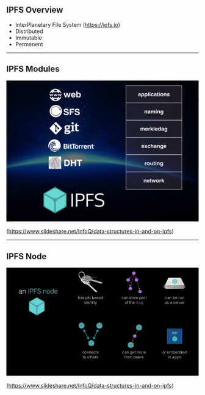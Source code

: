 ## IPFS Overview

- InterPlanetary File System (https://ipfs.io)
- Distributed
- Immutable
- Permanent

---

## IPFS Modules

![](../images/ipfs-stack.png)

(https://www.slideshare.net/InfoQ/data-structures-in-and-on-ipfs)

---

## IPFS Node

![](../images/ipfs-node.jpg)

(https://www.slideshare.net/InfoQ/data-structures-in-and-on-ipfs)